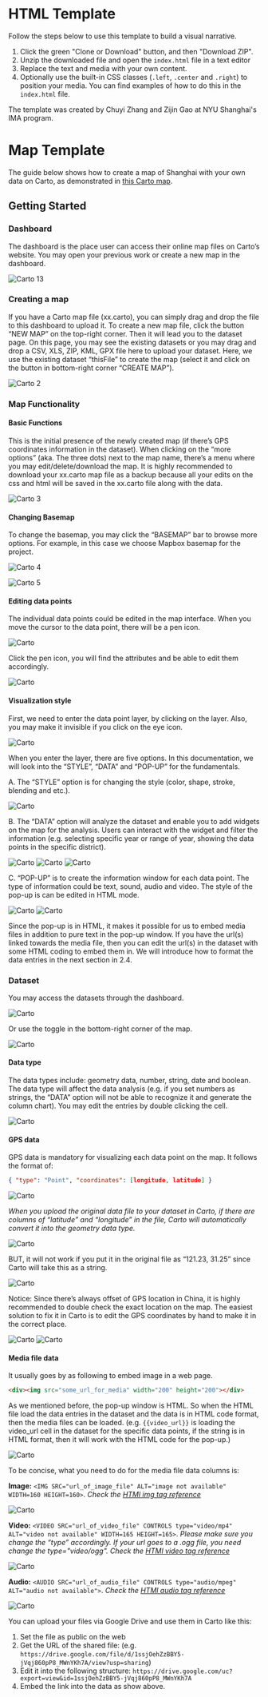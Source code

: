 # HTML Template

Follow the steps below to use this template to build a visual narrative.

1.  Click the green "Clone or Download" button, and then "Download ZIP".
1.  Unzip the downloaded file and open the `index.html` file in a text editor
1.  Replace the text and media with your own content.
1.  Optionally use the built-in CSS classes (`.left`, `.center` and `.right`) to position your media. You can find examples of how to do this in the `index.html` file.

The template was created by Chuyi Zhang and Zijin Gao at NYU Shanghai's IMA program.

# Map Template

The guide below shows how to create a map of Shanghai with your own data on Carto, as demonstrated in [this Carto map](https://jd3036.carto.com/builder/699904d2-7ae0-4be9-84c3-2f2e370fc263/embed).

## Getting Started

### Dashboard

The dashboard is the place user can access their online map files on Carto’s website. You may open your previous work or create a new map in the dashboard.

![Carto 13](assets/carto24.png)

### Creating a map

If you have a Carto map file (xx.carto), you can simply drag and drop the file to this dashboard to upload it. To create a new map file, click the button “NEW MAP” on the top-right corner. Then it will lead you to the dataset page. On this page, you may see the existing datasets or you may drag and drop a CSV, XLS, ZIP, KML, GPX file here to upload your dataset. Here, we use the existing dataset “thisFile” to create the map (select it and click on the button in bottom-right corner “CREATE MAP”).

![Carto 2](assets/carto22.png)

### Map Functionality

#### Basic Functions

This is the initial presence of the newly created map (if there’s GPS coordinates information in the dataset). When clicking on the “more options” (aka. The three dots) next to the map name, there’s a menu where you may edit/delete/download the map. It is highly recommended to download your xx.carto map file as a backup because all your edits on the css and html will be saved in the xx.carto file along with the data.

![Carto 3](assets/carto13.png)

#### Changing Basemap

To change the basemap, you may click the “BASEMAP” bar to browse more options. For example, in this case we choose Mapbox basemap for the project.

![Carto 4](assets/carto14.png)

![Carto 5](assets/carto3.png)

#### Editing data points

The individual data points could be edited in the map interface. When you move the cursor to the data point, there will be a pen icon.

![Carto](assets/carto15.png)

Click the pen icon, you will find the attributes and be able to edit them accordingly.

![Carto](assets/carto6.png)

#### Visualization style

First, we need to enter the data point layer, by clicking on the layer. Also, you may make it invisible if you click on the eye icon.

![Carto](assets/carto19.png)

When you enter the layer, there are five options. In this documentation, we will look into the “STYLE”, “DATA” and “POP-UP” for the fundamentals.

A. The “STYLE” option is for changing the style (color, shape, stroke, blending and etc.).

![Carto](assets/carto10.png)

B. The “DATA” option will analyze the dataset and enable you to add widgets on the map for the analysis. Users can interact with the widget and filter the information (e.g. selecting specific year or range of year, showing the data points in the specific district).

![Carto](assets/carto23.png)
![Carto](assets/carto12.png)
![Carto](assets/carto4.png)

C. “POP-UP” is to create the information window for each data point. The type of information could be text, sound, audio and video. The style of the pop-up is can be edited in HTML mode.

![Carto](assets/carto21.png)
![Carto](assets/carto2.png)

Since the pop-up is in HTML, it makes it possible for us to embed media files in addition to pure text in the pop-up window. If you have the url(s) linked towards the media file, then you can edit the url(s) in the dataset with some HTML coding to embed them in. We will introduce how to format the data entries in the next section in 2.4.

### Dataset

You may access the datasets through the dashboard.

![Carto](assets/carto26.png)

Or use the toggle in the bottom-right corner of the map.

![Carto](assets/carto18.png)

#### Data type

The data types include: geometry data, number, string, date and boolean. The data type will affect the data analysis (e.g. if you set numbers as strings, the “DATA” option will not be able to recognize it and generate the column chart). You may edit the entries by double clicking the cell.

![Carto](assets/carto16.png)

#### GPS data

GPS data is mandatory for visualizing each data point on the map. It follows the format of:

```json
{ "type": "Point", "coordinates": [longitude, latitude] }
```

![Carto](assets/carto25.png)

_When you upload the original data file to your dataset in Carto, if there are columns of “latitude” and “longitude” in the file, Carto will automatically convert it into the geometry data type._

![Carto](assets/carto20.png)

BUT, it will not work if you put it in the original file as “121.23, 31.25” since Carto will take this as a string.

![Carto](assets/carto5.png)

Notice: Since there’s always offset of GPS location in China, it is highly recommended to double check the exact location on the map. The easiest solution to fix it in Carto is to edit the GPS coordinates by hand to make it in the correct place.

![Carto](assets/carto9.png)
![Carto](assets/carto1.png)

#### Media file data

It usually goes by as following to embed image in a web page.

```html
<div><img src="some_url_for_media" width="200" height="200"></div>
```

As we mentioned before, the pop-up window is HTML. So when the HTML file load the data entries in the dataset and the data is in HTML code format, then the media files can be loaded. (e.g. `{{video_url}}` is loading the video_url cell in the dataset for the specific data points, if the string is in HTML format, then it will work with the HTML code for the pop-up.)

![Carto](assets/carto8.png)

To be concise, what you need to do for the media file data columns is:

**Image:** `<IMG SRC="url_of_image_file" ALT="image not available" WIDTH=160 HEIGHT=160>`. _Check the [HTMl img tag reference](https://www.w3schools.com/tags/tag_img.asp)_

![Carto](assets/carto7.png)

**Video:** `<VIDEO SRC="url_of_video_file" CONTROLS type="video/mp4" ALT="video not available" WIDTH=165 HEIGHT=165>`. _Please make sure you change the “type” accordingly. If your url goes to a .ogg file, you need change the type="video/ogg". Check the [HTMl video tag reference](https://www.w3schools.com/tags/tag_video.asp)_

![Carto](assets/carto17.png)

**Audio:** `<AUDIO SRC="url_of_audio_file" CONTROLS type="audio/mpeg" ALT="audio not available">`. _Check the [HTMl audio tag reference](https://www.w3schools.com/tags/tag_audio.asp)_

![Carto](assets/carto11.png)

You can upload your files via Google Drive and use them in Carto like this:

1.  Set the file as public on the web
1.  Get the URL of the shared file:
    (e.g. `https://drive.google.com/file/d/1ssjOehZzBBY5-jVqj860pP8_MWnYKh7A/view?usp=sharing`)
1.  Edit it into the following structure: `https://drive.google.com/uc?export=view&id=1ssjOehZzBBY5-jVqj860pP8_MWnYKh7A`
1.  Embed the link into the data as show above.
